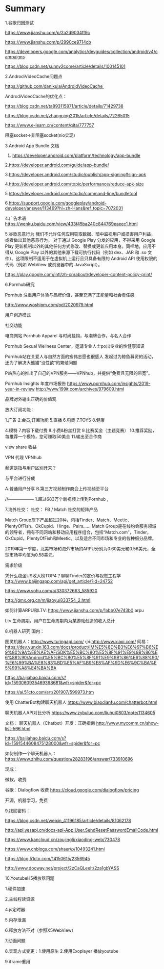 # Summary

1.谷歌归因测试

https://www.jianshu.com/p/2a2d9034ff9c

https://www.jianshu.com/p/2990ce9714cb


https://developers.google.com/analytics/devguides/collection/android/v4/campaigns

https://blog.csdn.net/sunny2come/article/details/100145101

2.AndrodiVideoCache问题点

https://github.com/danikula/AndroidVideoCache 

AndrodiVideoCache的优化点：

https://blog.csdn.net/ta893115871/article/details/71429738

https://blog.csdn.net/zhangping2015/article/details/72265015

https://www.e-learn.cn/content/qita/777757

阻塞socket->非阻塞socket(nio实现)

3.Android App Bundle 文档

1. https://developer.android.com/platform/technology/app-bundle

2.https://developer.android.com/guide/app-bundle/

3.https://developer.android.com/studio/publish/app-signing#sign-apk

4.https://developer.android.com/topic/performance/reduce-apk-size

5.https://developer.android.com/studio/command-line/bundletool

6.https://support.google.com/googleplay/android-developer/answer/113469?hl=zh-Hans&ref_topic=7072031

4.广告术语
https://wenku.baidu.com/view/433f45ba240c844769eaeec1.html

5.谷歌恶意行为
我们不允许任何应用窃取数据、暗中监视用户或损害用户利益，或者做出其他恶意行为。
对于通过 Google Play 分发的应用，不得采用 Google Play 更新机制以外的其他任何方式修改、替换或更新应用本身。同样地，应用不得从 Google Play 以外的其他来源下载可执行代码（例如 dex、JAR 和 .so 文件）。这项限制不适用于在虚拟机上运行且只具备有限的 Android API 使用权限的代码（例如 WebView 或浏览器中的 JavaScript）。

https://play.google.com/intl/zh-cn/about/developer-content-policy-print/

6.Pornhub研究

Pornhub 注重用户体验与品牌价值，甚至充满了正能量和社会责任感

http://www.woshipm.com/pd/2020979.html

用户创造模式

社交功能

电商网站 Pornhub Apparel 与时尚挂钩，与潮牌合作，与名人合作

Pornhub Sexual Wellness Center，邀请专业人士po出专业的性健康知识

Pornhub站在关爱人与自然方面的宏伟志愿也很感人
发起过为鲸鱼募资的活动，还为了解决大熊猫“没性欲”的繁殖问题

P站热心的推出了自己的VPN服务——VPNhub，并提供“免费且无限的带宽”。

Pornhub Insights 年度市场报告
https://www.pornhub.com/insights/2019-year-in-review
http://www.199it.com/archives/979609.html

品牌对外输出正确的价值观


放大订阅功能：

1.广告
2.会员,订阅功能
5.直播
6.电商
7.TOYS
8.健康


4.模特
7.内容下载付费
8.小费&粉丝打赏
9.比赛奖金（主题竞赛）
10.推荐奖励，每推荐一个模特，您可赚取50美金
11.输出至合作商

view share 收益

 VPN 代理 VPNhub

频道是指与用户区别开来？

与平台进行分成




A.普通用户分享
B.第三方视频制作商会上传视频至平台

//——————
1.超过683万个新视频上传到Pornhub ,

7.海外社交：
社交：
FB / Match
社交的矩阵产品


Match Group旗下产品超过20种，包括Tinder、Match、Meetic、PlentyOfFish、OkCupid、Hinge、Pairs……
Match Group是在线约会服务领域的领导者，拥有不同网站和移动应用程序组合，包括“Match.com”，Tinder，OkCupid，PlentyOfFish和Meetic，以及适合不同市场和专业的各种细分品牌。


2019年第一季度，北美市场和海外市场的ARPU分别为0.60美元和0.56美元，全球市场平均值为0.58美元。

需求阶级

凭什么稳坐US收入榜TOP4？聊聊Tinder的定价与视觉工程学
http://www.baijingapp.com/api/get_article/?id=24752


https://www.sohu.com/a/330372663_585920

http://gmx.org.cn/m/jiaoyu/833754_2.html

如何计算ARPU和LTV:
https://www.jianshu.com/p/1abb07e743b0
arpu 

Ltv 生命周期，用户在生命周期内为某游戏创造的收入总计

8.机器人研究
国内：

图灵机器人：http://www.turingapi.com/
小i:http://www.xiaoi.com/
网易：https://dev.yunxin.163.com/docs/product/IM%E5%8D%B3%E6%97%B6%E9%80%9A%E8%AE%AF/SDK%E5%BC%80%E5%8F%91%E9%9B%86%E6%88%90/Android%E5%BC%80%E5%8F%91%E9%9B%86%E6%88%90/%E6%99%BA%E8%83%BD%E5%AF%B9%E8%AF%9D%E6%9C%BA%E5%99%A8%E4%BA%BA



https://baijiahao.baidu.com/s?id=1593060935469368681&wfr=spider&for=pc

https://ai.51cto.com/art/201907/599973.htm


使用 ChatterBot构建聊天机器人
https://www.biaodianfu.com/chatterbot.html

聊天机器人API对比分析
https://www.zybuluo.com/liuhui0803/note/1134605


文档：
聊天机器人（Chatbot）开发：正确指南
http://www.mycomm.cn/show-list-566.html

https://baijiahao.baidu.com/s?id=1591544608475128000&wfr=spider&for=pc

如何制作一个聊天机器人：
https://www.zhihu.com/question/28283196/answer/733910696


现成：

微软，收费

谷歌：Dialogflow 收费 https://cloud.google.com/dialogflow/pricing

开源，机器学习，免费

9.找回密码：

https://blog.csdn.net/weixin_41196185/article/details/81062178

http://api.yesapi.cn/docs-api-App.User.SendResetPasswordEmailCode.html

https://www.kancloud.cn/zoujingli/xiaoding-web/730478

https://www.cnblogs.com/shaer/p/10493241.html

https://blog.51cto.com/14150615/2356945

http://www.docway.net/project/2zCaQLeelt/2za1gbYASS

10.YoutubeH5播放器问题 

1.硬件加速 

2.主线程读资源 

4.js定时器 

5.内存泄漏

6.释放方法不对（参照X5WebView）

7.动画问题

8.实现方式变更：1.使用原生 2.使用Exoplayer 播放youtube

9.iframe重用


